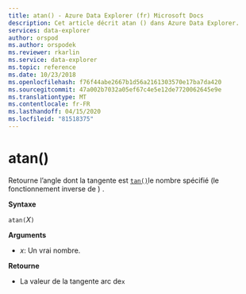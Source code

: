 ```yaml
---
title: atan() - Azure Data Explorer (fr) Microsoft Docs
description: Cet article décrit atan () dans Azure Data Explorer.
services: data-explorer
author: orspod
ms.author: orspodek
ms.reviewer: rkarlin
ms.service: data-explorer
ms.topic: reference
ms.date: 10/23/2018
ms.openlocfilehash: f76f44abe2667b1d56a2161303570e17ba7da420
ms.sourcegitcommit: 47a002b7032a05ef67c4e5e12de7720062645e9e
ms.translationtype: MT
ms.contentlocale: fr-FR
ms.lasthandoff: 04/15/2020
ms.locfileid: "81518375"
---
```

# <a name="atan"></a>atan()

Retourne l’angle dont la tangente est [`tan()`](tanfunction.md)le nombre spécifié (le fonctionnement inverse de ) .

**Syntaxe**

`atan(`*X*`)`

**Arguments**

* *x*: Un vrai nombre.

**Retourne**

* La valeur de la tangente arc de`x`